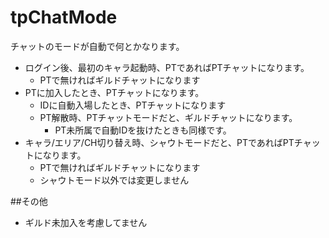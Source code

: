 # tpChatMode
チャットのモードが自動で何とかなります。

* ログイン後、最初のキャラ起動時、PTであればPTチャットになります。
	* PTで無ければギルドチャットになります
* PTに加入したとき、PTチャットになります。
	* IDに自動入場したとき、PTチャットになります
	* PT解散時、PTチャットモードだと、ギルドチャットになります。
		* PT未所属で自動IDを抜けたときも同様です。
* キャラ/エリア/CH切り替え時、シャウトモードだと、PTであればPTチャットになります。
	* PTで無ければギルドチャットになります
	* シャウトモード以外では変更しません


##その他
* ギルド未加入を考慮してません


